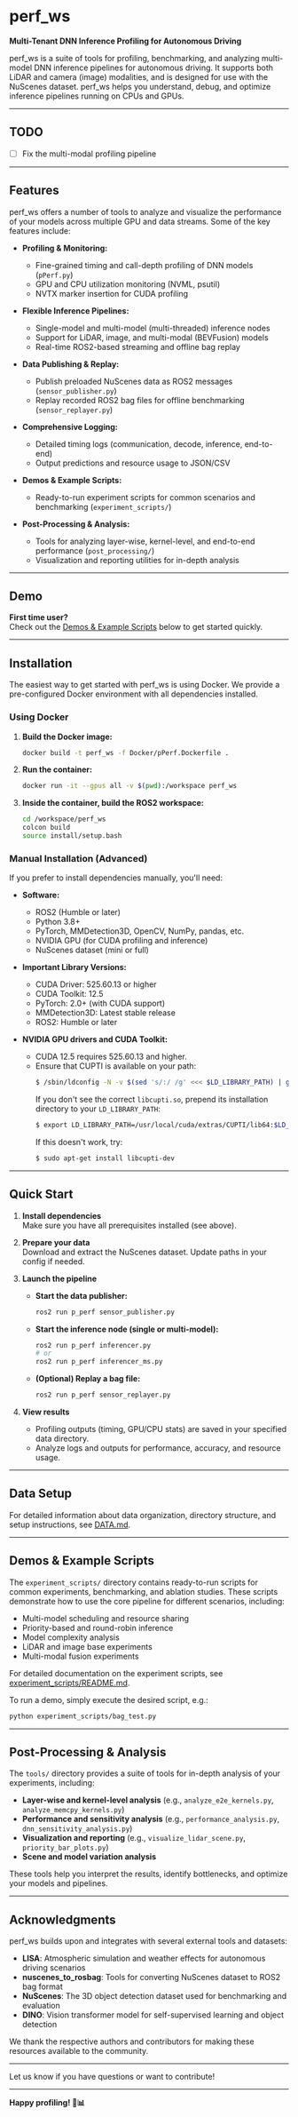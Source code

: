 # perf_ws

**Multi-Tenant DNN Inference Profiling for Autonomous Driving**

perf_ws is a suite of tools for profiling, benchmarking, and analyzing multi-model DNN inference pipelines for autonomous driving. It supports both LiDAR and camera (image) modalities, and is designed for use with the NuScenes dataset. perf_ws helps you understand, debug, and optimize inference pipelines running on CPUs and GPUs.

---

## TODO

- [ ] Fix the multi-modal profiling pipeline

---

## Features

perf_ws offers a number of tools to analyze and visualize the performance of your models across multiple GPU and data streams. Some of the key features include:

- **Profiling & Monitoring:**  
  - Fine-grained timing and call-depth profiling of DNN models (`pPerf.py`)
  - GPU and CPU utilization monitoring (NVML, psutil)
  - NVTX marker insertion for CUDA profiling

- **Flexible Inference Pipelines:**  
  - Single-model and multi-model (multi-threaded) inference nodes
  - Support for LiDAR, image, and multi-modal (BEVFusion) models
  - Real-time ROS2-based streaming and offline bag replay

- **Data Publishing & Replay:**  
  - Publish preloaded NuScenes data as ROS2 messages (`sensor_publisher.py`)
  - Replay recorded ROS2 bag files for offline benchmarking (`sensor_replayer.py`)

- **Comprehensive Logging:**  
  - Detailed timing logs (communication, decode, inference, end-to-end)
  - Output predictions and resource usage to JSON/CSV

- **Demos & Example Scripts:**
  - Ready-to-run experiment scripts for common scenarios and benchmarking (`experiment_scripts/`)

- **Post-Processing & Analysis:**
  - Tools for analyzing layer-wise, kernel-level, and end-to-end performance (`post_processing/`)
  - Visualization and reporting utilities for in-depth analysis

---

## Demo

**First time user?**  
Check out the [Demos & Example Scripts](#demos--example-scripts) below to get started quickly.

---

## Installation

The easiest way to get started with perf_ws is using Docker. We provide a pre-configured Docker environment with all dependencies installed.

### Using Docker

1. **Build the Docker image:**
   ```bash
   docker build -t perf_ws -f Docker/pPerf.Dockerfile .
   ```

2. **Run the container:**
   ```bash
   docker run -it --gpus all -v $(pwd):/workspace perf_ws
   ```

3. **Inside the container, build the ROS2 workspace:**
   ```bash
   cd /workspace/perf_ws
   colcon build
   source install/setup.bash
   ```

### Manual Installation (Advanced)

If you prefer to install dependencies manually, you'll need:

- **Software:**
  - ROS2 (Humble or later)
  - Python 3.8+
  - PyTorch, MMDetection3D, OpenCV, NumPy, pandas, etc.
  - NVIDIA GPU (for CUDA profiling and inference)
  - NuScenes dataset (mini or full)

- **Important Library Versions:**
  - CUDA Driver: 525.60.13 or higher
  - CUDA Toolkit: 12.5
  - PyTorch: 2.0+ (with CUDA support)
  - MMDetection3D: Latest stable release
  - ROS2: Humble or later

- **NVIDIA GPU drivers and CUDA Toolkit:**
  - CUDA 12.5 requires 525.60.13 and higher.
  - Ensure that CUPTI is available on your path:
    ```bash
    $ /sbin/ldconfig -N -v $(sed 's/:/ /g' <<< $LD_LIBRARY_PATH) | grep libcupti
    ```
    If you don't see the correct `libcupti.so`, prepend its installation directory to your `LD_LIBRARY_PATH`:
    ```bash
    $ export LD_LIBRARY_PATH=/usr/local/cuda/extras/CUPTI/lib64:$LD_LIBRARY_PATH
    ```
    If this doesn't work, try:
    ```bash
    $ sudo apt-get install libcupti-dev
    ```

---

## Quick Start

1. **Install dependencies**  
   Make sure you have all prerequisites installed (see above).

2. **Prepare your data**  
   Download and extract the NuScenes dataset. Update paths in your config if needed.

3. **Launch the pipeline**

   - **Start the data publisher:**
     ```bash
     ros2 run p_perf sensor_publisher.py
     ```

   - **Start the inference node (single or multi-model):**
     ```bash
     ros2 run p_perf inferencer.py
     # or
     ros2 run p_perf inferencer_ms.py
     ```

   - **(Optional) Replay a bag file:**
     ```bash
     ros2 run p_perf sensor_replayer.py
     ```

4. **View results**  
   - Profiling outputs (timing, GPU/CPU stats) are saved in your specified data directory.
   - Analyze logs and outputs for performance, accuracy, and resource usage.

---

## Data Setup

For detailed information about data organization, directory structure, and setup instructions, see [DATA.md](DATA.md).

---

## Demos & Example Scripts

The `experiment_scripts/` directory contains ready-to-run scripts for common experiments, benchmarking, and ablation studies. These scripts demonstrate how to use the core pipeline for different scenarios, including:

- Multi-model scheduling and resource sharing
- Priority-based and round-robin inference
- Model complexity analysis
- LiDAR and image base experiments
- Multi-modal fusion experiments

For detailed documentation on the experiment scripts, see [experiment_scripts/README.md](experiment_scripts/README.md).

To run a demo, simply execute the desired script, e.g.:
```bash
python experiment_scripts/bag_test.py
```

---

## Post-Processing & Analysis

The `tools/` directory provides a suite of tools for in-depth analysis of your experiments, including:

- **Layer-wise and kernel-level analysis** (e.g., `analyze_e2e_kernels.py`, `analyze_memcpy_kernels.py`)
- **Performance and sensitivity analysis** (e.g., `performance_analysis.py`, `dnn_sensitivity_analysis.py`)
- **Visualization and reporting** (e.g., `visualize_lidar_scene.py`, `priority_bar_plots.py`)
- **Scene and model variation analysis**

These tools help you interpret the results, identify bottlenecks, and optimize your models and pipelines.

---

## Acknowledgments

perf_ws builds upon and integrates with several external tools and datasets:

- **LISA**: Atmospheric simulation and weather effects for autonomous driving scenarios
- **nuscenes_to_rosbag**: Tools for converting NuScenes dataset to ROS2 bag format
- **NuScenes**: The 3D object detection dataset used for benchmarking and evaluation
- **DINO**: Vision transformer model for self-supervised learning and object detection

We thank the respective authors and contributors for making these resources available to the community.

---

Let us know if you have questions or want to contribute!

---

**Happy profiling! 🚗📊**
